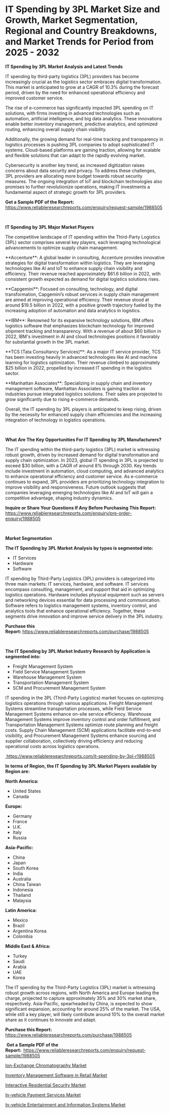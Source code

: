 <p><h1>IT Spending by 3PL Market Size and Growth, Market Segmentation, Regional and Country Breakdowns, and Market Trends for Period from 2025 -  2032</h1></p><p><strong>IT Spending by 3PL Market Analysis and Latest Trends</strong></p>
<p><p>IT spending by third-party logistics (3PL) providers has become increasingly crucial as the logistics sector embraces digital transformation. This market is anticipated to grow at a CAGR of 10.3% during the forecast period, driven by the need for enhanced operational efficiency and improved customer service. </p><p>The rise of e-commerce has significantly impacted 3PL spending on IT solutions, with firms investing in advanced technologies such as automation, artificial intelligence, and big data analytics. These innovations enable better inventory management, predictive analytics, and optimized routing, enhancing overall supply chain visibility.</p><p>Additionally, the growing demand for real-time tracking and transparency in logistics processes is pushing 3PL companies to adopt sophisticated IT systems. Cloud-based platforms are gaining traction, allowing for scalable and flexible solutions that can adapt to the rapidly evolving market.</p><p>Cybersecurity is another key trend, as increased digitization raises concerns about data security and privacy. To address these challenges, 3PL providers are allocating more budget towards robust security measures. The ongoing integration of IoT and blockchain technologies also promises to further revolutionize operations, making IT investments a fundamental aspect of strategic growth for 3PL providers.</p></p>
<p><strong>Get a Sample PDF of the Report:&nbsp;</strong> <a href="https://www.reliableresearchreports.com/enquiry/request-sample/1988505?utm_campaign=8&utm_medium=2&utm_source=Github&utm_content=ia&utm_term=15012025&utm_id=it-spending-by-3pl">https://www.reliableresearchreports.com/enquiry/request-sample/1988505</a></p>
<p>&nbsp;</p>
<p><strong>IT Spending by 3PL Major Market Players</strong></p>
<p><p>The competitive landscape of IT spending within the Third-Party Logistics (3PL) sector comprises several key players, each leveraging technological advancements to optimize supply chain management.</p><p>**Accenture**: A global leader in consulting, Accenture provides innovative strategies for digital transformation within logistics. They are leveraging technologies like AI and IoT to enhance supply chain visibility and efficiency. Their revenue reached approximately $61.6 billion in 2022, with consistent growth expected as demand for digital logistics solutions rises.</p><p>**Capgemini**: Focused on consulting, technology, and digital transformation, Capgemini’s robust services in supply chain management are aimed at improving operational efficiency. Their revenue stood at around $19.5 billion in 2022, with a positive growth trajectory fueled by the increasing adoption of automation and data analytics in logistics.</p><p>**IBM**: Renowned for its expansive technology solutions, IBM offers logistics software that emphasizes blockchain technology for improved shipment tracking and transparency. With a revenue of about $60 billion in 2022, IBM's investment in AI and cloud technologies positions it favorably for substantial growth in the 3PL market.</p><p>**TCS (Tata Consultancy Services)**: As a major IT service provider, TCS has been investing heavily in advanced technologies like AI and machine learning for logistics optimization. Their revenue climbed to approximately $25 billion in 2022, propelled by increased IT spending in the logistics sector.</p><p>**Manhattan Associates**: Specializing in supply chain and inventory management software, Manhattan Associates is gaining traction as industries pursue integrated logistics solutions. Their sales are projected to grow significantly due to rising e-commerce demands.</p><p>Overall, the IT spending by 3PL players is anticipated to keep rising, driven by the necessity for enhanced supply chain efficiencies and the increasing integration of technology in logistics operations.</p></p>
<p>&nbsp;</p>
<p><strong>What Are The Key Opportunities For IT Spending by 3PL Manufacturers?</strong></p>
<p><p>The IT spending within the third-party logistics (3PL) market is witnessing robust growth, driven by increased demand for digital transformation and supply chain optimization. In 2023, global IT spending in 3PL is projected to exceed $30 billion, with a CAGR of around 8% through 2030. Key trends include investment in automation, cloud computing, and advanced analytics to enhance operational efficiency and customer service. As e-commerce continues to expand, 3PL providers are prioritizing technology integration to improve visibility and responsiveness. Future outlook suggests that companies leveraging emerging technologies like AI and IoT will gain a competitive advantage, shaping industry dynamics.</p></p>
<p><strong>Inquire or Share Your Questions If Any Before Purchasing This Report:</strong> <a href="https://www.reliableresearchreports.com/enquiry/pre-order-enquiry/1988505?utm_campaign=8&utm_medium=2&utm_source=Github&utm_content=ia&utm_term=15012025&utm_id=it-spending-by-3pl">https://www.reliableresearchreports.com/enquiry/pre-order-enquiry/1988505</a></p>
<p>&nbsp;</p>
<p><strong>Market Segmentation</strong></p>
<p><strong>The IT Spending by 3PL Market Analysis by types is segmented into:</strong></p>
<p><ul><li>IT Services</li><li>Hardware</li><li>Software</li></ul></p>
<p><p>IT spending by Third-Party Logistics (3PL) providers is categorized into three main markets: IT services, hardware, and software. IT services encompass consulting, management, and support that aid in optimizing logistics operations. Hardware includes physical equipment such as servers and networking devices essential for data processing and communication. Software refers to logistics management systems, inventory control, and analytics tools that enhance operational efficiency. Together, these segments drive innovation and improve service delivery in the 3PL industry.</p></p>
<p><strong>Purchase this Report:&nbsp;</strong><a href="https://www.reliableresearchreports.com/purchase/1988505?utm_campaign=8&utm_medium=2&utm_source=Github&utm_content=ia&utm_term=15012025&utm_id=it-spending-by-3pl">https://www.reliableresearchreports.com/purchase/1988505</a></p>
<p>&nbsp;</p>
<p><strong>The IT Spending by 3PL Market Industry Research by Application is segmented into:</strong></p>
<p><ul><li>Freight Management System</li><li>Field Service Management System</li><li>Warehouse Management System</li><li>Transportation Management System</li><li>SCM and Procurement Management System</li></ul></p>
<p><p>IT spending in the 3PL (Third-Party Logistics) market focuses on optimizing logistics operations through various applications. Freight Management Systems streamline transportation processes, while Field Service Management Systems enhance on-site service efficiency. Warehouse Management Systems improve inventory control and order fulfillment, and Transportation Management Systems optimize route planning and freight costs. Supply Chain Management (SCM) applications facilitate end-to-end visibility, and Procurement Management Systems enhance sourcing and supplier collaboration, collectively driving efficiency and reducing operational costs across logistics operations.</p></p>
<p><a href="https://www.reliableresearchreports.com/it-spending-by-3pl-r1988505?utm_campaign=8&utm_medium=2&utm_source=Github&utm_content=ia&utm_term=15012025&utm_id=it-spending-by-3pl">&nbsp;https://www.reliableresearchreports.com/it-spending-by-3pl-r1988505</a></p>
<p><strong>In terms of Region, the IT Spending by 3PL Market Players available by Region are:</strong></p>
<p>
    <p> <strong> North America: </strong>
        <ul>
            <li>United States</li>
            <li>Canada</li>
        </ul>
        </p> 
    <p> <strong> Europe: </strong>
        <ul>
            <li>Germany</li>
            <li>France</li>
            <li>U.K.</li>
            <li>Italy</li>
            <li>Russia</li>
        </ul>
        </p> 
    <p> <strong> Asia-Pacific: </strong>
        <ul>
            <li>China</li>
            <li>Japan</li>
            <li>South Korea</li>
            <li>India</li>
            <li>Australia</li>
            <li>China Taiwan</li>
            <li>Indonesia</li>
            <li>Thailand</li>
            <li>Malaysia</li>
        </ul>
        </p> 
    <p> <strong> Latin America: </strong>
        <ul>
            <li>Mexico</li>
            <li>Brazil</li>
            <li>Argentina Korea</li>
            <li>Colombia</li>
        </ul>
        </p> 
    <p> <strong> Middle East & Africa: </strong>
        <ul>
            <li>Turkey</li>
            <li>Saudi</li>
            <li>Arabia</li>
            <li>UAE</li>
            <li>Korea</li>
        </ul>
    </p>
    </p>
<p><p>The IT spending by the Third-Party Logistics (3PL) market is witnessing robust growth across regions, with North America and Europe leading the charge, projected to capture approximately 35% and 30% market share, respectively. Asia-Pacific, spearheaded by China, is expected to show significant expansion, accounting for around 25% of the market. The USA, while still a key player, will likely contribute around 10% to the overall market share as it continues to innovate and adapt.</p></p>
<p><strong>Purchase this Report: </strong><a href="https://www.reliableresearchreports.com/purchase/1988505?utm_campaign=8&utm_medium=2&utm_source=Github&utm_content=ia&utm_term=15012025&utm_id=it-spending-by-3pl">https://www.reliableresearchreports.com/purchase/1988505</a></p>
<p>&nbsp;<strong>Get a Sample PDF of the Report:&nbsp;&nbsp;</strong><a href="https://www.reliableresearchreports.com/enquiry/request-sample/1988505?utm_campaign=8&utm_medium=2&utm_source=Github&utm_content=ia&utm_term=15012025&utm_id=it-spending-by-3pl">https://www.reliableresearchreports.com/enquiry/request-sample/1988505</a></p>
<p><strong></strong></p>
<p><p><a href="https://github.com/oliveroste6/Market-Research-Report-List-1/blob/main/ion-exchange-chromatography-market.md?utm_campaign=8&utm_medium=2&utm_source=Github&utm_content=ia&utm_term=15012025&utm_id=it-spending-by-3pl">Ion-Exchange Chromatography Market</a></p><p><a href="https://github.com/sherikacas30/Market-Research-Report-List-1/blob/main/inventory-management-software-in-retail-market.md?utm_campaign=8&utm_medium=2&utm_source=Github&utm_content=ia&utm_term=15012025&utm_id=it-spending-by-3pl">Inventory Management Software in Retail Market</a></p><p><a href="https://github.com/angelajermaine/Market-Research-Report-List-5/blob/main/interactive-residential-security-market.md?utm_campaign=8&utm_medium=2&utm_source=Github&utm_content=ia&utm_term=15012025&utm_id=it-spending-by-3pl">Interactive Residential Security Market</a></p><p><a href="https://github.com/FahadAhmed223/Market-Research-Report-List-1/blob/main/in-vehicle-payment-services-market.md?utm_campaign=8&utm_medium=2&utm_source=Github&utm_content=ia&utm_term=15012025&utm_id=it-spending-by-3pl">In-vehicle Payment Services Market</a></p><p><a href="https://github.com/NargisHussain432/Market-Research-Report-List-1/blob/main/in-vehicle-entertainment-and-information-systems-market.md?utm_campaign=8&utm_medium=2&utm_source=Github&utm_content=ia&utm_term=15012025&utm_id=it-spending-by-3pl">In-vehicle Entertainment and Information Systems Market</a></p></p>